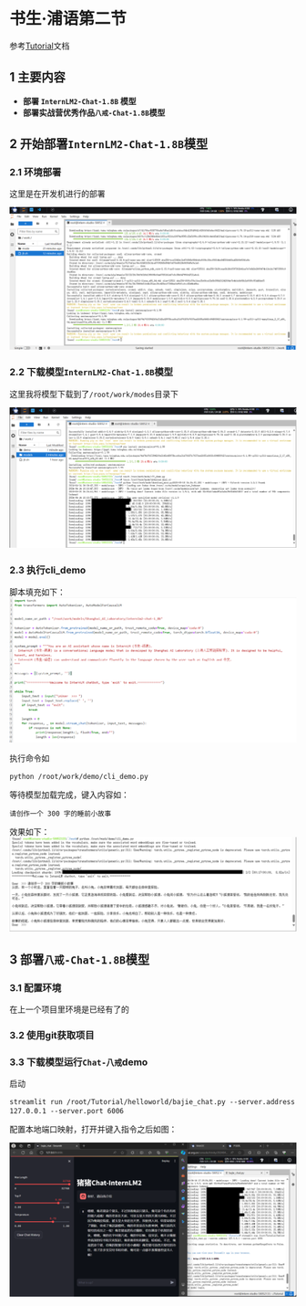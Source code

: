 # 书生·浦语第二节
参考[Tutorial](https://github.com/InternLM/Tutorial/blob/camp2/helloworld/hello_world.md)文档

## 1 **主要内容**
- **部署 `InternLM2-Chat-1.8B` 模型**
- **部署实战营优秀作品`八戒-Chat-1.8B`模型**

## 2 **开始部署`InternLM2-Chat-1.8B`模型**

### 2.1 **环境部署**
这里是在开发机进行的部署

![alt text](image/img1.png)

### 2.2 **下载模型`InternLM2-Chat-1.8B`模型**

这里我将模型下载到了`/root/work/modes`目录下

![all text](image/img2.png)

### 2.3 **执行cli_demo**
脚本填充如下：
![all text](image/img3.png)

执行命令如
```
python /root/work/demo/cli_demo.py
```

等待模型加载完成，键入内容如：
```
请创作一个 300 字的睡前小故事
```
效果如下：
![all text](image/img4.png)

## 3 **部署`八戒-Chat-1.8B`模型**
### 3.1 **配置环境**
在上一个项目里环境是已经有了的
### 3.2 **使用git获取项目**
### 3.3 **下载模型运行`Chat-八戒`demo**
启动
```
streamlit run /root/Tutorial/helloworld/bajie_chat.py --server.address 127.0.0.1 --server.port 6006
```
配置本地端口映射，打开并键入指令之后如图：

![all text](image/img5.png)
